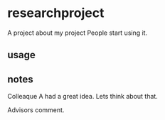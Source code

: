 
# researchproject
A project about my project
People start using it. 
## usage

## notes

Colleaque A had a great idea. Lets think about that.

Advisors comment.
